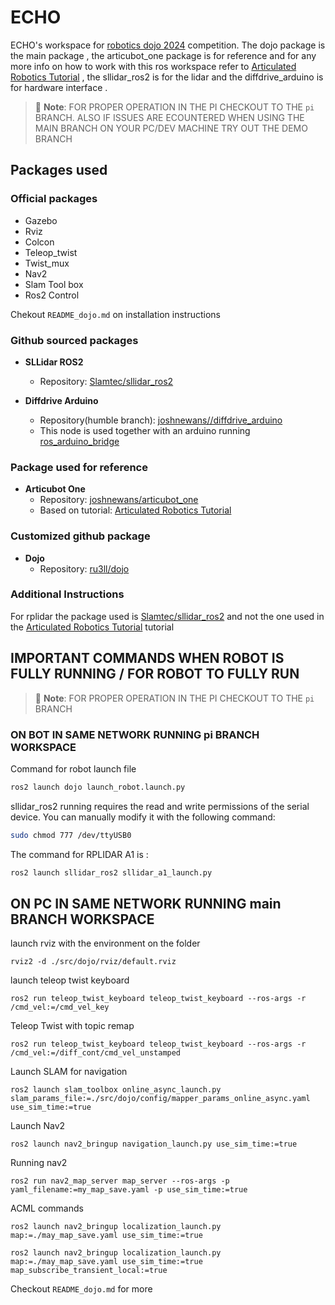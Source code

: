 # ECHO
ECHO's workspace for [robotics dojo 2024](https://roboticsdojo.github.io/) competition. The dojo package is the main package , the articubot_one package is for reference and for any more info on how to work with this ros workspace refer to [Articulated Robotics Tutorial](https://articulatedrobotics.xyz/tutorials) , the sllidar_ros2 is for the lidar and the diffdrive_arduino is for hardware interface .


> 📝 **Note**: FOR PROPER OPERATION IN THE PI CHECKOUT TO THE `pi` BRANCH. ALSO IF ISSUES ARE ECOUNTERED WHEN USING THE MAIN BRANCH ON YOUR PC/DEV MACHINE TRY OUT THE DEMO BRANCH

## Packages used

### Official packages
- Gazebo
- Rviz
- Colcon
- Teleop_twist
- Twist_mux
- Nav2
- Slam Tool box
- Ros2 Control

Chekout `README_dojo.md` on installation instructions

### Github sourced packages

- **SLLidar ROS2**
  - Repository: [Slamtec/sllidar_ros2](https://github.com/Slamtec/sllidar_ros2.git)

- **Diffdrive Arduino**
  - Repository(humble branch): [joshnewans//diffdrive_arduino](https://github.com/joshnewans/diffdrive_arduino.git)
  - This node is used together with an arduino running [ros_arduino_bridge](https://github.com/joshnewans/ros_arduino_bridge.git)



### Package used for reference

- **Articubot One**
  - Repository: [joshnewans/articubot_one](https://github.com/joshnewans/articubot_one.git)
  - Based on tutorial: [Articulated Robotics Tutorial](https://articulatedrobotics.xyz/tutorials)

### Customized github package

- **Dojo**
  - Repository: [ru3ll/dojo](https://github.com/ru3ll/dojo.git)


### Additional Instructions
 For rplidar the package used is [Slamtec/sllidar_ros2](https://github.com/Slamtec/sllidar_ros2.git) and not the one used in the [Articulated Robotics Tutorial](https://articulatedrobotics.xyz/tutorials) tutorial








## IMPORTANT COMMANDS WHEN ROBOT IS FULLY RUNNING / FOR ROBOT TO FULLY RUN
> 📝 **Note**: FOR PROPER OPERATION IN THE PI CHECKOUT TO THE `pi` BRANCH
### ON BOT IN SAME NETWORK RUNNING pi BRANCH WORKSPACE

Command for robot launch file

```bash
ros2 launch dojo launch_robot.launch.py
```

sllidar_ros2 running requires the read and write permissions of the serial device.
You can manually modify it with the following command:

```bash
sudo chmod 777 /dev/ttyUSB0
```

The command for RPLIDAR A1 is :

```bash
ros2 launch sllidar_ros2 sllidar_a1_launch.py
```

## ON PC IN SAME NETWORK RUNNING main BRANCH WORKSPACE

launch rviz with the environment on the folder

```
rviz2 -d ./src/dojo/rviz/default.rviz
```


launch teleop twist keyboard
```
ros2 run teleop_twist_keyboard teleop_twist_keyboard --ros-args -r /cmd_vel:=/cmd_vel_key
```

Teleop Twist with topic remap
```
ros2 run teleop_twist_keyboard teleop_twist_keyboard --ros-args -r /cmd_vel:=/diff_cont/cmd_vel_unstamped
```

Launch SLAM for navigation
```
ros2 launch slam_toolbox online_async_launch.py slam_params_file:=./src/dojo/config/mapper_params_online_async.yaml use_sim_time:=true
```

Launch Nav2
```
ros2 launch nav2_bringup navigation_launch.py use_sim_time:=true
```

Running nav2
```
ros2 run nav2_map_server map_server --ros-args -p yaml_filename:=my_map_save.yaml -p use_sim_time:=true
```

ACML commands

```
ros2 launch nav2_bringup localization_launch.py map:=./may_map_save.yaml use_sim_time:=true
```

```
ros2 launch nav2_bringup localization_launch.py map:=./may_map_save.yaml use_sim_time:=true map_subscribe_transient_local:=true
```
Checkout `README_dojo.md` for more